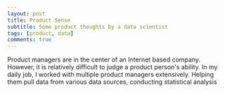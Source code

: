 ```yaml
---
layout: post
title: Product Sense
subtitle: Some product thoughts by a data scientist
tags: [product, data]
comments: true
---
```


Product managers are in the center of an Internet based company. However, it is relatively difficult to judge a product person's ability. In my daily job, I worked with multiple product managers extensively. Helping them pull data from various data sources, conducting statistical analysis 
